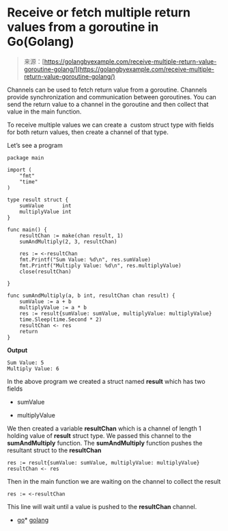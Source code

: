 <!--yml
category: 未分类
date: 2024-10-13 06:23:12
-->

# Receive or fetch multiple return values from a goroutine in Go(Golang)

> 来源：[https://golangbyexample.com/receive-multiple-return-value-goroutine-golang/](https://golangbyexample.com/receive-multiple-return-value-goroutine-golang/)

Channels can be used to fetch return value from a goroutine. Channels provide synchronization and communication between goroutines. You can send the return value to a channel in the goroutine and then collect that value in the main function.

To receive multiple values we can create a  custom struct type with fields for both return values, then create a channel of that type.

Let’s see a program

```
package main

import (
	"fmt"
	"time"
)

type result struct {
	sumValue      int
	multiplyValue int
}

func main() {
	resultChan := make(chan result, 1)
	sumAndMultiply(2, 3, resultChan)

	res := <-resultChan
	fmt.Printf("Sum Value: %d\n", res.sumValue)
	fmt.Printf("Multiply Value: %d\n", res.multiplyValue)
	close(resultChan)

}

func sumAndMultiply(a, b int, resultChan chan result) {
	sumValue := a + b
	multiplyValue := a * b
	res := result{sumValue: sumValue, multiplyValue: multiplyValue}
	time.Sleep(time.Second * 2)
	resultChan <- res
	return
}
```

**Output**

```
Sum Value: 5
Multiply Value: 6
```

In the above program we created a struct named **result** which has two fields

*   sumValue

*   multiplyValue

We then created a variable **resultChan** which is a channel of length 1 holding value of **result** struct type. We passed this channel to the **sumAndMultiply** function. The **sumAndMultiply** function pushes the resultant struct to the **resultChan**

```
res := result{sumValue: sumValue, multiplyValue: multiplyValue}
resultChan <- res
```

Then in the main function we are waiting on the channel to collect the result

```
res := <-resultChan
```

This line will wait until a value is pushed to the **resultChan** channel.

*   [go](https://golangbyexample.com/tag/go/)*   [golang](https://golangbyexample.com/tag/golang/)